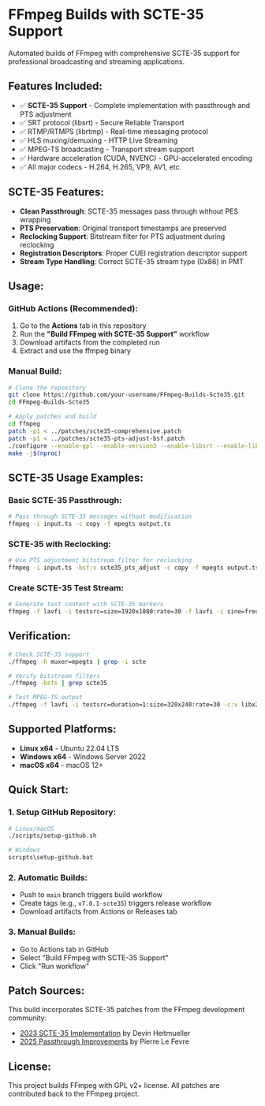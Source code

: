 # FFmpeg Builds with SCTE-35 Support

Automated builds of FFmpeg with comprehensive SCTE-35 support for professional broadcasting and streaming applications.

## Features Included:
- ✅ **SCTE-35 Support** - Complete implementation with passthrough and PTS adjustment
- ✅ SRT protocol (libsrt) - Secure Reliable Transport
- ✅ RTMP/RTMPS (librtmp) - Real-time messaging protocol
- ✅ HLS muxing/demuxing - HTTP Live Streaming
- ✅ MPEG-TS broadcasting - Transport stream support
- ✅ Hardware acceleration (CUDA, NVENC) - GPU-accelerated encoding
- ✅ All major codecs - H.264, H.265, VP9, AV1, etc.

## SCTE-35 Features:
- **Clean Passthrough**: SCTE-35 messages pass through without PES wrapping
- **PTS Preservation**: Original transport timestamps are preserved
- **Reclocking Support**: Bitstream filter for PTS adjustment during reclocking
- **Registration Descriptors**: Proper CUEI registration descriptor support
- **Stream Type Handling**: Correct SCTE-35 stream type (0x86) in PMT

## Usage:

### GitHub Actions (Recommended):
1. Go to the **Actions** tab in this repository
2. Run the **"Build FFmpeg with SCTE-35 Support"** workflow
3. Download artifacts from the completed run
4. Extract and use the ffmpeg binary

### Manual Build:
```bash
# Clone the repository
git clone https://github.com/your-username/FFmpeg-Builds-Scte35.git
cd FFmpeg-Builds-Scte35

# Apply patches and build
cd ffmpeg
patch -p1 < ../patches/scte35-comprehensive.patch
patch -p1 < ../patches/scte35-pts-adjust-bsf.patch
./configure --enable-gpl --enable-version3 --enable-libsrt --enable-libx264 --enable-libx265
make -j$(nproc)
```

## SCTE-35 Usage Examples:

### Basic SCTE-35 Passthrough:
```bash
# Pass through SCTE-35 messages without modification
ffmpeg -i input.ts -c copy -f mpegts output.ts
```

### SCTE-35 with Reclocking:
```bash
# Use PTS adjustment bitstream filter for reclocking
ffmpeg -i input.ts -bsf:v scte35_pts_adjust -c copy -f mpegts output.ts
```

### Create SCTE-35 Test Stream:
```bash
# Generate test content with SCTE-35 markers
ffmpeg -f lavfi -i testsrc=size=1920x1080:rate=30 -f lavfi -i sine=frequency=1000 -c:v libx264 -c:a aac -f mpegts -muxrate 5000000 output.ts
```

## Verification:
```bash
# Check SCTE-35 support
./ffmpeg -h muxer=mpegts | grep -i scte

# Verify bitstream filters
./ffmpeg -bsfs | grep scte35

# Test MPEG-TS output
./ffmpeg -f lavfi -i testsrc=duration=1:size=320x240:rate=30 -c:v libx264 -f mpegts test.ts
```

## Supported Platforms:
- **Linux x64** - Ubuntu 22.04 LTS
- **Windows x64** - Windows Server 2022
- **macOS x64** - macOS 12+

## Quick Start:

### 1. Setup GitHub Repository:
```bash
# Linux/macOS
./scripts/setup-github.sh

# Windows
scripts\setup-github.bat
```

### 2. Automatic Builds:
- Push to `main` branch triggers build workflow
- Create tags (e.g., `v7.0.1-scte35`) triggers release workflow
- Download artifacts from Actions or Releases tab

### 3. Manual Builds:
- Go to Actions tab in GitHub
- Select "Build FFmpeg with SCTE-35 Support"
- Click "Run workflow"

## Patch Sources:
This build incorporates SCTE-35 patches from the FFmpeg development community:
- [2023 SCTE-35 Implementation](https://ffmpeg.org/pipermail/ffmpeg-devel/2023-July/312420.html) by Devin Heitmueller
- [2025 Passthrough Improvements](https://ffmpeg.org/pipermail/ffmpeg-devel/2025-June/344978.html) by Pierre Le Fevre

## License:
This project builds FFmpeg with GPL v2+ license. All patches are contributed back to the FFmpeg project.
